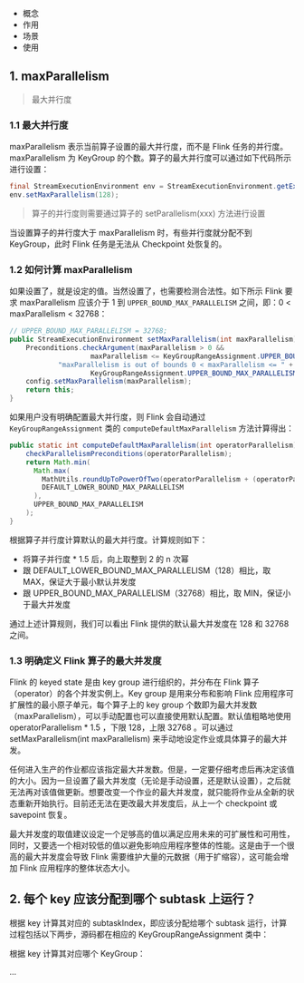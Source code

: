 
- 概念
- 作用
- 场景
- 使用


## 1. maxParallelism

> 最大并行度

### 1.1 最大并行度

maxParallelism 表示当前算子设置的最大并行度，而不是 Flink 任务的并行度。maxParallelism 为 KeyGroup 的个数。算子的最大并行度可以通过如下代码所示进行设置：
```java
final StreamExecutionEnvironment env = StreamExecutionEnvironment.getExecutionEnvironment();
env.setMaxParallelism(128);
```
> 算子的并行度则需要通过算子的 setParallelism(xxx) 方法进行设置

当设置算子的并行度大于 maxParallelism 时，有些并行度就分配不到 KeyGroup，此时 Flink 任务是无法从 Checkpoint 处恢复的。

### 1.2 如何计算 maxParallelism

如果设置了，就是设定的值。当然设置了，也需要检测合法性。如下所示 Flink 要求 maxParallelism 应该介于 1 到 `UPPER_BOUND_MAX_PARALLELISM` 之间，即：0 < maxParallelism < 32768：
```java
// UPPER_BOUND_MAX_PARALLELISM = 32768;
public StreamExecutionEnvironment setMaxParallelism(int maxParallelism) {
	Preconditions.checkArgument(maxParallelism > 0 &&
					maxParallelism <= KeyGroupRangeAssignment.UPPER_BOUND_MAX_PARALLELISM,
			"maxParallelism is out of bounds 0 < maxParallelism <= " +
					KeyGroupRangeAssignment.UPPER_BOUND_MAX_PARALLELISM + ". Found: " + maxParallelism);
	config.setMaxParallelism(maxParallelism);
	return this;
}
```
如果用户没有明确配置最大并行度，则 Flink 会自动通过 `KeyGroupRangeAssignment` 类的 `computeDefaultMaxParallelism` 方法计算得出：
```java
public static int computeDefaultMaxParallelism(int operatorParallelism) {
    checkParallelismPreconditions(operatorParallelism);
    return Math.min(
      Math.max(
        MathUtils.roundUpToPowerOfTwo(operatorParallelism + (operatorParallelism / 2)),
        DEFAULT_LOWER_BOUND_MAX_PARALLELISM
      ),
      UPPER_BOUND_MAX_PARALLELISM
    );
}
```
根据算子并行度计算默认的最大并行度。计算规则如下：
- 将算子并行度 * 1.5 后，向上取整到 2 的 n 次幂
- 跟 DEFAULT_LOWER_BOUND_MAX_PARALLELISM（128）相比，取 MAX，保证大于最小默认并发度
- 跟 UPPER_BOUND_MAX_PARALLELISM（32768）相比，取 MIN，保证小于最大并发度

通过上述计算规则，我们可以看出 Flink 提供的默认最大并发度在 128 和 32768 之间。

### 1.3 明确定义 Flink 算子的最大并发度

Flink 的 keyed state 是由 key group 进行组织的，并分布在 Flink 算子（operator）的各个并发实例上。Key group 是用来分布和影响 Flink 应用程序可扩展性的最小原子单元，每个算子上的 key group 个数即为最大并发数（maxParallelism），可以手动配置也可以直接使用默认配置。默认值粗略地使用 operatorParallelism * 1.5 ，下限 128，上限 32768 。可以通过 setMaxParallelism(int maxParallelism) 来手动地设定作业或具体算子的最大并发。

任何进入生产的作业都应该指定最大并发数。但是，一定要仔细考虑后再决定该值的大小。因为一旦设置了最大并发度（无论是手动设置，还是默认设置），之后就无法再对该值做更新。想要改变一个作业的最大并发度，就只能将作业从全新的状态重新开始执行。目前还无法在更改最大并发度后，从上一个 checkpoint 或 savepoint 恢复。

最大并发度的取值建议设定一个足够高的值以满足应用未来的可扩展性和可用性，同时，又要选一个相对较低的值以避免影响应用程序整体的性能。这是由于一个很高的最大并发度会导致 Flink 需要维护大量的元数据（用于扩缩容），这可能会增加 Flink 应用程序的整体状态大小。

## 2. 每个 key 应该分配到哪个 subtask 上运行？

根据 key 计算其对应的 subtaskIndex，即应该分配给哪个 subtask 运行，计算过程包括以下两步，源码都在相应的 KeyGroupRangeAssignment 类中：


根据 key 计算其对应哪个 KeyGroup：














...
